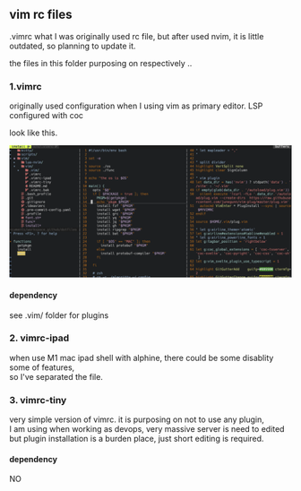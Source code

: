 ## vim rc files

.vimrc what I was originally used rc file, but after used nvim, it is little outdated, 
so planning to update it. 

the files in this folder purposing on respectively ..

### 1.vimrc 

originally used configuration when I using vim as primary editor. 
LSP configured with coc 

look like this.

![vimrc](./image/vimrc.png)

#### dependency

see .vim/ folder for plugins

### 2. vimrc-ipad

when use M1 mac ipad shell with alphine, there could be some disablity some of features,   
so I've separated the file.  

### 3. vimrc-tiny

very simple version of vimrc. it is purposing on not to use any plugin,  
I am using when working as devops, very massive server is need to edited but plugin installation is a burden place, just short editing is required.  

#### dependency

NO
